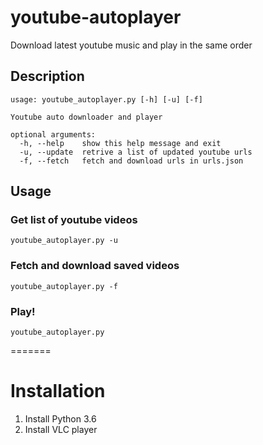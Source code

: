 # youtube-autoplayer

Download latest youtube music and play in the same order

## Description

```
usage: youtube_autoplayer.py [-h] [-u] [-f]

Youtube auto downloader and player

optional arguments:
  -h, --help    show this help message and exit
  -u, --update  retrive a list of updated youtube urls
  -f, --fetch   fetch and download urls in urls.json
```

## Usage

### Get list of youtube videos

```
youtube_autoplayer.py -u
```

### Fetch and download saved videos

```
youtube_autoplayer.py -f
```

### Play!

```
youtube_autoplayer.py
```
=======
# Installation
1. Install Python 3.6
2. Install VLC player
